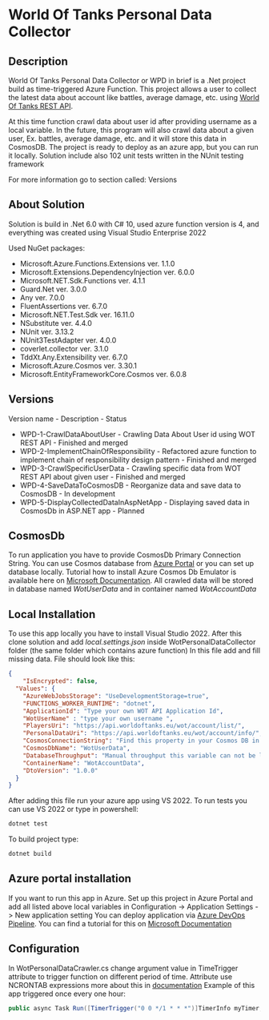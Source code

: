 # World Of Tanks Personal Data Collector

## Description
World Of Tanks Personal Data Collector or WPD in brief is a 
.Net project build as time-triggered Azure Function. This project allows
a user to collect the latest data about account like battles, average damage, etc. using [World Of Tanks REST API](https://developers.wargaming.net/documentation/guide/principles/).

At this time function crawl data about user id after providing username as a local variable.
In the future, this program will also crawl data about a given user, Ex. battles, average damage, etc.
and it will store this data in CosmosDB. The project is ready to deploy as an azure app, but you can run it locally. 
Solution include also 102 unit tests written in the NUnit testing framework

For more information go to section called: Versions 
## About Solution

Solution is build in .Net 6.0 with C# 10, used azure function version is 4, and everything was created using Visual Studio Enterprise 2022 

Used NuGet packages:

- Microsoft.Azure.Functions.Extensions ver. 1.1.0
- Microsoft.Extensions.DependencyInjection ver. 6.0.0
- Microsoft.NET.Sdk.Functions ver. 4.1.1
- Guard.Net ver. 3.0.0
- Any ver. 7.0.0
- FluentAssertions ver. 6.7.0
- Microsoft.NET.Test.Sdk ver. 16.11.0
- NSubstitute ver. 4.4.0
- NUnit ver. 3.13.2
- NUnit3TestAdapter ver. 4.0.0
- coverlet.collector ver. 3.1.0
- TddXt.Any.Extensibility ver. 6.7.0
- Microsoft.Azure.Cosmos ver. 3.30.1
- Microsoft.EntityFrameworkCore.Cosmos ver. 6.0.8

## Versions
Version name - Description - Status
- WPD-1-CrawlDataAboutUser - Crawling Data About User id using WOT REST API - Finished and merged
- WPD-2-ImplementChainOfResponsibility - Refactored azure function to implement chain of responsibility design pattern - Finished and merged
- WPD-3-CrawlSpecificUserData - Crawling specific data from WOT REST API about given user - Finished and merged
- WPD-4-SaveDataToCosmosDB - Reorganize data and save data to CosmosDB - In development
- WPD-5-DisplayCollectedDataInAspNetApp - Displaying saved data in CosmosDb in ASP.NET app - Planned


## CosmosDb

To run application you have to provide CosmosDb Primary Connection String. You can use 
Cosmos database from [Azure Portal](https://azure.microsoft.com/en-us/products/cosmos-db/) or 
you can set up database locally. Tutorial how to install Azure Cosmos Db Emulator is available here on 
[Microsoft Documentation](https://learn.microsoft.com/en-us/azure/cosmos-db/local-emulator?tabs=ssl-netstd21). 
All crawled data will be stored in database named *WotUserData* and in container named *WotAccountData*

## Local Installation

To use this app locally you have to install Visual Studio 2022. 
After this clone solution and add *local.settings.json*
inside WotPersonalDataCollector folder (the same folder which contains azure function)
In this file add and fill missing data. File should look like this:

```json
{
    "IsEncrypted": false,
  "Values": {
    "AzureWebJobsStorage": "UseDevelopmentStorage=true",
    "FUNCTIONS_WORKER_RUNTIME": "dotnet",
    "ApplicationId": "Type your own WOT API Application Id",
    "WotUserName" : "type your own username ",
    "PlayersUri": "https://api.worldoftanks.eu/wot/account/list/",
    "PersonalDataUri": "https://api.worldoftanks.eu/wot/account/info/",
    "CosmosConnectionString": "Find this property in your Cosmos DB in Azure Portal or in Azure Cosmos DB Emulator",
    "CosmosDbName": "WotUserData",
    "DatabaseThroughput": "Manual throughput this variable can not be lower than 400!",
    "ContainerName": "WotAccountData",
    "DtoVersion": "1.0.0"
  }
}
```

After adding this file run your azure app using VS 2022. 
To run tests you can use VS 2022 or type in powershell:
```bash
dotnet test
```
To build project type:


```bash
dotnet build
```

## Azure portal installation

If you want to run this app in Azure. Set up this project in Azure Portal and add all listed above local
variables in Configuration -> Application Settings -> New application setting
You can deploy application via [Azure DevOps Pipeline](https://azure.microsoft.com/en-us/products/devops/).
You can find a tutorial for this on 
[Microsoft Documentation](https://learn.microsoft.com/en-us/azure/app-service/deploy-azure-pipelines?view=azure-devops&tabs=yaml)
## Configuration 
In WotPersonalDataCrawler.cs change argument value in TimeTrigger attribute to trigger 
function on different period of time. Attribute use NCRONTAB expressions more about this in [documentation](https://docs.microsoft.com/en-us/azure/azure-functions/functions-bindings-timer?tabs=in-process&pivots=programming-language-csharp)
Example of this app triggered once every one hour:
```csharp
public async Task Run([TimerTrigger("0 0 */1 * * *")]TimerInfo myTimer, ILogger log)
```
